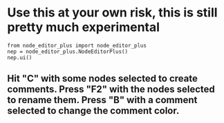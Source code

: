 # Use this at your own risk, this is still pretty much experimental

```
from node_editor_plus import node_editor_plus
nep = node_editor_plus.NodeEditorPlus()
nep.ui()
```

## Hit "C" with some nodes selected to create comments. Press "F2" with the nodes selected to rename them. Press "B" with a comment selected to change the comment color.